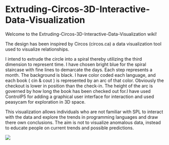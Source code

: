 # Extruding-Circos-3D-Interactive-Data-Visualization
Welcome to the Extruding-Circos-3D-Interactive-Data-Visualization wiki!

The design has been inspired by Circos (circos.ca) a data visualization tool used to visualize relationships.

I intend to extrude the circle into a spiral thereby utilizing the third dimension to represent time. I have chosen bright blue for the spiral staircase with fine lines to demarcate the days. Each step represents a month. The background is black. I have color coded each language, and each book ( cin & cout ) is represented by an arc of that color. Obviously the checkout is lower in position than the check-in. The height of the arc is governed by how long the book has been checked out for.I have used ControlP5 for adding a graphical user interface for interaction and used peasycam for exploration in 3D space.

This visualization allows individuals who are not familiar with SPL to interact with the data and explore the trends in programming languages and draw there own conclusions. The aim is not to visualize anomalous data, instead to educate people on current trends and possible predictions.

![](https://github.com/mohithingorani/Extruding-Circos-3D-Interactive-Data-Visualization/blob/master/set%201/0141.jpg)

